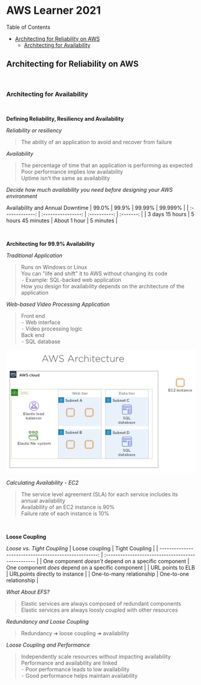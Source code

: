 # AWS Learner 2021 <!-- omit in toc -->

Table of Contents
- [Architecting for Reliability on AWS](#architecting-for-reliability-on-aws)
	- [Architecting for Availability](#architecting-for-availability)

## Architecting for Reliability on AWS

<br>

### Architecting for Availability

<br>

**Defining Reliability, Resiliency and Availability**

*Reliability or resiliency*
> The ability of an application to avoid and recover from failure

*Availability*
> The percentage of time that an application is performing as expected\
> Poor performance implies low availability\
> Uptime isn't the same as availability

*Decide how much availability you need before designing your AWS environment*

Availability and Annual Downtime
| 99.0%           |       99.9%        |    99.99%    |   99.999% |
| :-------------: | :----------------: | :----------: | :-------: |
| 3 days 15 hours | 5 hours 45 minutes | About 1 hour | 5 minutes |

<br>

**Architecting for 99.9% Availability**

*Traditional Application*
> Runs on Windows or Linux\
> You can "life and shift" it to AWS without changing its code\
> ⁃ Example: SQL-backed web application\
> How you design for availability depends on the architecture of the application

*Web-based Video Processing Application*
> Front end\
> ⁃ Web interface\
> ⁃ Video processing logic\
> Back end\
> ⁃ SQL database

![AWS Architecture](img/AWS_Architecture.png)

*Calculating Availability - EC2*
> The service level agreement (SLA) for each service includes its annual availability\
> Availability of an EC2 instance is 90%\
> Failure rate of each instance is 10%

<br>

**Loose Coupling**

*Loose vs. Tight Coupling*
| Loose coupling                                         |                                      Tight Coupling |
| ----------------------------------------------------: | :------------------------------------------------- |
| One component *doesn't* depend on a specific component | One component *does* depend on a specific component |
| URL points to ELB                                      |                      URLpoints directly to instance |
| One-to-many relationship                               |                             One-to-one relationship |

*What About EFS?*
> Elastic services are always composed of redundant components\
> Elastic services are always loosly coupled with other resources

*Redundancy and Loose Coupling*
> Redundancy ➔ loose coupling ➔ availability

*Loose Coupling and Performance*
> Independently scale resources without impacting availability\
> Performance and availability are linked\
> ⁃ Poor performance leads to low availability\
> ⁃ Good performance helps maintain availability
